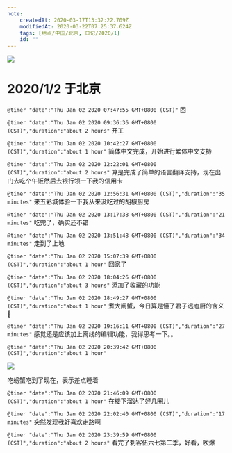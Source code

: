 ```yaml
---
note:
    createdAt: 2020-03-17T13:32:22.709Z
    modifiedAt: 2020-03-22T07:25:37.624Z
    tags: [地点/中国/北京, 日记/2020/1]
    id: ""
---
```

![](https://i.postimg.cc/sDQ9GW8Q/1114885513.jpg)

# 2020/1/2 于北京

`@timer "date":"Thu Jan 02 2020 07:47:55 GMT+0800 (CST)"`
困

`@timer "date":"Thu Jan 02 2020 09:36:36 GMT+0800 (CST)","duration":"about 2 hours"`
开工

`@timer "date":"Thu Jan 02 2020 10:42:27 GMT+0800 (CST)","duration":"about 1 hour"`
简体中文完成，开始进行繁体中文支持

`@timer "date":"Thu Jan 02 2020 12:22:01 GMT+0800 (CST)","duration":"about 2 hours"`
算是完成了简单的语言翻译支持，现在出门去吃个午饭然后去银行领一下我的信用卡  

`@timer "date":"Thu Jan 02 2020 12:56:31 GMT+0800 (CST)","duration":"35 minutes"`
来五彩城体验一下我从来没吃过的胡椒厨房

`@timer "date":"Thu Jan 02 2020 13:17:38 GMT+0800 (CST)","duration":"21 minutes"`
吃完了，确实还不错

`@timer "date":"Thu Jan 02 2020 13:51:48 GMT+0800 (CST)","duration":"34 minutes"`
走到了上地

`@timer "date":"Thu Jan 02 2020 15:07:39 GMT+0800 (CST)","duration":"about 1 hour"`
回家了

`@timer "date":"Thu Jan 02 2020 18:04:26 GMT+0800 (CST)","duration":"about 3 hours"`
添加了收藏的功能

`@timer "date":"Thu Jan 02 2020 18:49:27 GMT+0800 (CST)","duration":"about 1 hour"`
煮大闸蟹，今日算是懂了君子远庖厨的含义:new_moon_with_face:

`@timer "date":"Thu Jan 02 2020 19:16:11 GMT+0800 (CST)","duration":"27 minutes"`
感觉还是应该加上离线的编辑功能，我得思考一下。。

`@timer "date":"Thu Jan 02 2020 20:39:42 GMT+0800 (CST)","duration":"about 1 hour"`

![](https://i.postimg.cc/sDQ9GW8Q/1114885513.jpg)

吃螃蟹吃到了现在，表示差点睡着

`@timer "date":"Thu Jan 02 2020 21:46:09 GMT+0800 (CST)","duration":"about 1 hour"`
在楼下溜达了好几圈儿

`@timer "date":"Thu Jan 02 2020 22:02:40 GMT+0800 (CST)","duration":"17 minutes"`
突然发现我好喜欢走路啊

`@timer "date":"Thu Jan 02 2020 23:39:59 GMT+0800 (CST)","duration":"about 2 hours"`
看完了刺客伍六七第二季，好看，吹爆









